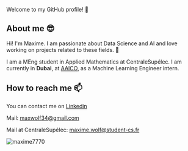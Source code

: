  Welcome to my GitHub profile! 🥳

## About me 😎

Hi! I'm Maxime. I am passionate about Data Science and AI and love working on projects related to these fields. 🤖

I am a MEng student in Applied Mathematics at CentraleSupélec. I am currently in **Dubai**, at [AAICO](https://www.aaico.com/), as a Machine Learning Engineer intern.

## How to reach me 📫

You can contact me on [Linkedin](https://www.linkedin.com/in/maxime-wolf/)

Mail: maxwolf34@gmail.com

Mail at CentraleSupélec: maxime.wolf@student-cs.fr


<img align="left" src="https://github-readme-stats.vercel.app/api?username=maxime7770&show_icons=true&theme=dark&locale=en&hide_border=true&count_private=true" alt="maxime7770" />
